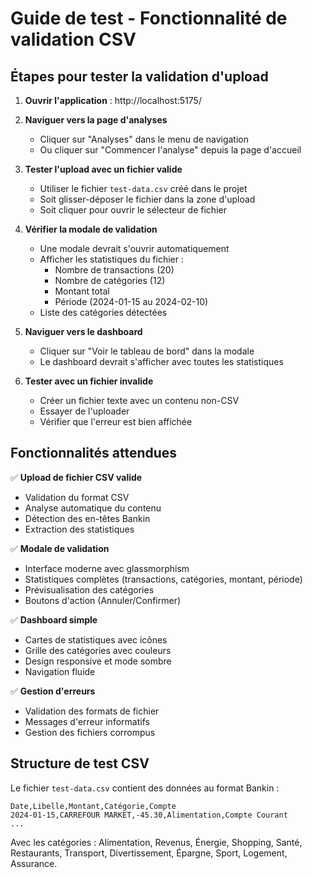 # Guide de test - Fonctionnalité de validation CSV

## Étapes pour tester la validation d'upload

1. **Ouvrir l'application** : http://localhost:5175/

2. **Naviguer vers la page d'analyses**

   - Cliquer sur "Analyses" dans le menu de navigation
   - Ou cliquer sur "Commencer l'analyse" depuis la page d'accueil

3. **Tester l'upload avec un fichier valide**

   - Utiliser le fichier `test-data.csv` créé dans le projet
   - Soit glisser-déposer le fichier dans la zone d'upload
   - Soit cliquer pour ouvrir le sélecteur de fichier

4. **Vérifier la modale de validation**

   - Une modale devrait s'ouvrir automatiquement
   - Afficher les statistiques du fichier :
     - Nombre de transactions (20)
     - Nombre de catégories (12)
     - Montant total
     - Période (2024-01-15 au 2024-02-10)
   - Liste des catégories détectées

5. **Naviguer vers le dashboard**

   - Cliquer sur "Voir le tableau de bord" dans la modale
   - Le dashboard devrait s'afficher avec toutes les statistiques

6. **Tester avec un fichier invalide**
   - Créer un fichier texte avec un contenu non-CSV
   - Essayer de l'uploader
   - Vérifier que l'erreur est bien affichée

## Fonctionnalités attendues

✅ **Upload de fichier CSV valide**

- Validation du format CSV
- Analyse automatique du contenu
- Détection des en-têtes Bankin
- Extraction des statistiques

✅ **Modale de validation**

- Interface moderne avec glassmorphism
- Statistiques complètes (transactions, catégories, montant, période)
- Prévisualisation des catégories
- Boutons d'action (Annuler/Confirmer)

✅ **Dashboard simple**

- Cartes de statistiques avec icônes
- Grille des catégories avec couleurs
- Design responsive et mode sombre
- Navigation fluide

✅ **Gestion d'erreurs**

- Validation des formats de fichier
- Messages d'erreur informatifs
- Gestion des fichiers corrompus

## Structure de test CSV

Le fichier `test-data.csv` contient des données au format Bankin :

```csv
Date,Libelle,Montant,Catégorie,Compte
2024-01-15,CARREFOUR MARKET,-45.30,Alimentation,Compte Courant
...
```

Avec les catégories : Alimentation, Revenus, Énergie, Shopping, Santé, Restaurants, Transport,
Divertissement, Épargne, Sport, Logement, Assurance.
